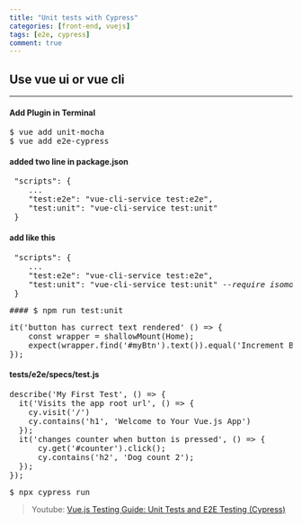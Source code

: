 ```yaml
---
title: "Unit tests with Cypress"
categories: [front-end, vuejs]
tags: [e2e, cypress]
comment: true
---
```


## Use vue ui or vue cli

---

#### Add Plugin in Terminal

<pre>
$ vue add unit-mocha
$ vue add e2e-cypress
</pre>

#### added two line in package.json

<pre>
 "scripts": {
    ...
    "test:e2e": "vue-cli-service test:e2e",
    "test:unit": "vue-cli-service test:unit"
 }
</pre>

#### add like this

<pre>
 "scripts": {
    ...
    "test:e2e": "vue-cli-service test:e2e",
    "test:unit": "vue-cli-service test:unit" <em>--require isomorphic-fetch</em>
 }
</pre>

<pre>
#### $ npm run test:unit
</pre>

<pre>
it('button has currect text rendered' () => {
    const wrapper = shallowMount(Home);
    expect(wrapper.find('#myBtn').text()).equal('Increment BTN');
});
</pre>

#### tests/e2e/specs/test.js

<pre>
describe('My First Test', () => {
  it('Visits the app root url', () => {
    cy.visit('/')
    cy.contains('h1', 'Welcome to Your Vue.js App')
  });
  it('changes counter when button is pressed', () => {
      cy.get('#counter').click();
      cy.contains('h2', 'Dog count 2');
  });
});
</pre>

<pre>
$ npx cypress run
</pre>

> Youtube: [Vue.js Testing Guide: Unit Tests and E2E Testing (Cypress)](https://www.youtube.com/watch?v=GM8J2tblVEY)
